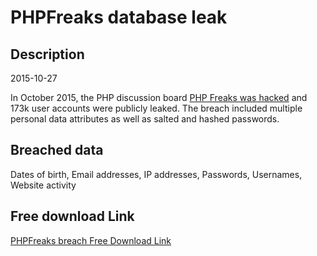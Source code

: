 # PHPFreaks database leak

## Description

2015-10-27

In October 2015, the PHP discussion board <a href="http://forums.phpfreaks.com/topic/298874-alert-the-phpfreaks-forum-members-data-appears-to-have-been-stolen" target="_blank" rel="noopener">PHP Freaks was hacked</a> and 173k user accounts were publicly leaked. The breach included multiple personal data attributes as well as salted and hashed passwords.

## Breached data

Dates of birth, Email addresses, IP addresses, Passwords, Usernames, Website activity

## Free download Link

[PHPFreaks breach Free Download Link](https://tinyurl.com/2b2k277t)